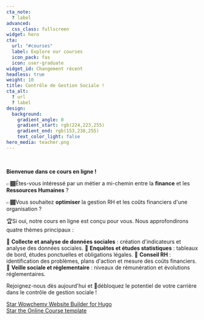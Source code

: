 ```yaml
---
cta_note:
  ? label
advanced:
  css_class: fullscreen
widget: hero
cta:
  url: "#courses"
  label: Explore our courses
  icon_pack: fas
  icon: user-graduate
widget_id: Changement récent
headless: true
weight: 10
title: Contrôle de Gestion Sociale !
cta_alt:
  ? url
  ? label
design:
  background:
    gradient_angle: 0
    gradient_start: rgb(224,223,255)
    gradient_end: rgb(153,238,255)
    text_color_light: false
hero_media: teacher.png
---
```

<br>

**Bienvenue dans ce cours en ligne !**

👉🏾Êtes-vous intéressé par un métier a mi-chemin entre la **finance** et les **Ressources Humaines** ?

👉🏾Vous souhaitez **optimiser** la gestion RH et les coûts financiers d'une organisation ? 

🏆Si oui, notre cours en ligne est conçu pour vous. Nous approfondirons quatre thèmes principaux :

🎯 **Collecte et analyse de données sociales** : création d'indicateurs et analyse des données sociales.
🎯 **Enquêtes et études statistiques** : tableaux de bord, études ponctuelles et obligations légales.
🎯 **Conseil RH** : identification des problèmes, plans d'action et mesure des coûts financiers.
🎯 **Veille sociale et réglementaire** : niveaux de rémunération et évolutions réglementaires.

Rejoignez-nous dès aujourd'hui et 🔑débloquez le potentiel de votre carrière dans le contrôle de gestion sociale !

<a class="github-button" href="https://github.com/wowchemy/wowchemy-hugo-themes" data-icon="octicon-star" data-size="large" data-show-count="true" aria-label="Star Wowchemy Website Builder for Hugo">Star Wowchemy Website Builder for Hugo</a><br><a class="github-button" href="https://github.com/wowchemy/starter-hugo-online-course" data-icon="octicon-star" data-size="large" data-show-count="true" aria-label="Star the Online Course template">Star the Online Course template</a><script async defer src="https://buttons.github.io/buttons.js"></script>